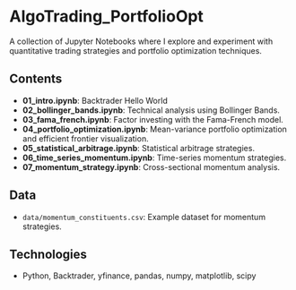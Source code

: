 # AlgoTrading_PortfolioOpt

A collection of Jupyter Notebooks where I explore and experiment with quantitative trading strategies and portfolio optimization techniques.

## Contents

- **01_intro.ipynb**: Backtrader Hello World
- **02_bollinger_bands.ipynb**: Technical analysis using Bollinger Bands.
- **03_fama_french.ipynb**: Factor investing with the Fama-French model.
- **04_portfolio_optimization.ipynb**: Mean-variance portfolio optimization and efficient frontier visualization.
- **05_statistical_arbitrage.ipynb**: Statistical arbitrage strategies.
- **06_time_series_momentum.ipynb**: Time-series momentum strategies.
- **07_momentum_strategy.ipynb**: Cross-sectional momentum analysis.

## Data

- `data/momentum_constituents.csv`: Example dataset for momentum strategies.

## Technologies

- Python, Backtrader, yfinance, pandas, numpy, matplotlib, scipy
